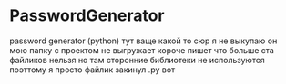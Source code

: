# PasswordGenerator
password generator (python)
тут ваще какой то сюр я не выкупаю он мою папку с проектом не выгружает короче пишет что больше ста файликов нельзя но там сторонние библиотеки не используются поэттому я просто файлик закинул .py вот
